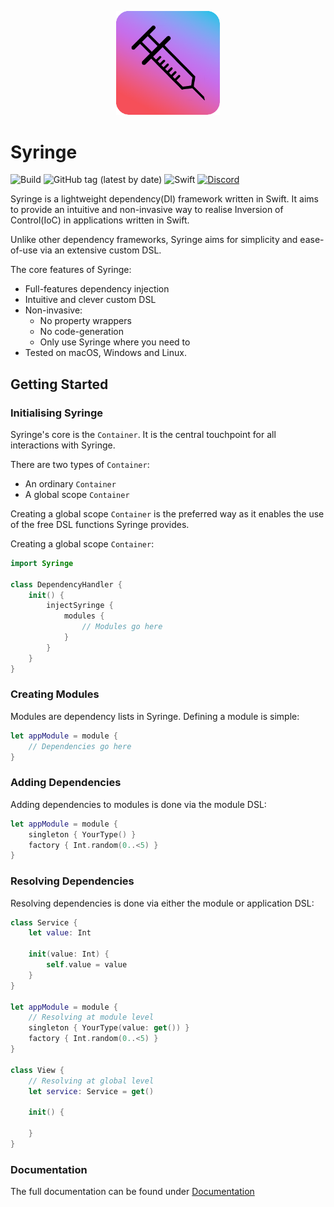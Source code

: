 <p align="center">
  <img src="https://github.com/broken-bytes/syringe/blob/main/syringe_logo.png" width="33%"/>
</p>

# Syringe
![Build](https://github.com/broken-bytes/syringe/actions/workflows/swift.yml/badge.svg) ![GitHub tag (latest by date)](https://img.shields.io/github/v/tag/broken-bytes/syringe?label=Version) ![Swift](https://img.shields.io/badge/Swift-5.7-brightgreen) [![Discord](https://dcbadge.vercel.app/api/server/hZqQBWTAkV?style=flat-square)](https://discord.gg/hZqQBWTAkV)

Syringe is a lightweight dependency(DI) framework written in Swift. It aims to provide an intuitive and non-invasive way to realise Inversion of Control(IoC) in applications written in Swift.

Unlike other dependency frameworks, Syringe aims for simplicity and ease-of-use via an extensive custom DSL. 

The core features of Syringe:
- Full-features dependency injection
- Intuitive and clever custom DSL
- Non-invasive:
    - No property wrappers
    - No code-generation
    - Only use Syringe where you need to
- Tested on macOS, Windows and Linux.

## Getting Started

### Initialising Syringe
Syringe's core is the `Container`. It is the central touchpoint for all interactions with Syringe.

There are two types of `Container`:
- An ordinary `Container`
- A global scope `Container`

Creating a global scope `Container` is the preferred way as it enables the use of the free DSL functions Syringe provides.

Creating a global scope `Container`:
```swift
import Syringe

class DependencyHandler {
    init() {
        injectSyringe {
            modules {
                // Modules go here
            }
        }
    }
}
```

### Creating Modules

Modules are dependency lists in Syringe. 
Defining a module is simple:

```swift
let appModule = module {
    // Dependencies go here
}
```

### Adding Dependencies
Adding dependencies to modules is done via the module DSL:

```swift
let appModule = module {
    singleton { YourType() }
    factory { Int.random(0..<5) }
}
```

### Resolving Dependencies
Resolving dependencies is done via either the module or application DSL:

```swift
class Service {
    let value: Int

    init(value: Int) { 
        self.value = value
    }
}

let appModule = module {
    // Resolving at module level
    singleton { YourType(value: get()) }
    factory { Int.random(0..<5) }
}

class View {
    // Resolving at global level
    let service: Service = get()

    init() {

    }
}
```

### Documentation

The full documentation can be found under [Documentation](https://broken-bytes.github.io/Syringe/)
